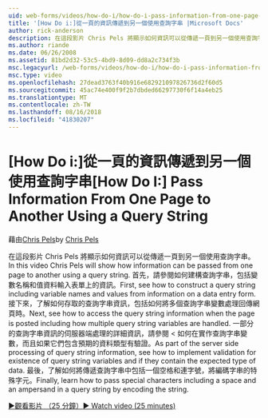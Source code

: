 ```yaml
---
uid: web-forms/videos/how-do-i/how-do-i-pass-information-from-one-page-to-another-using-a-query-string
title: '[How Do i:]從一頁的資訊傳遞到另一個使用查詢字串 |Microsoft Docs'
author: rick-anderson
description: 在這段影片 Chris Pels 將顯示如何資訊可以從傳遞一頁到另一個使用查詢字串。 首先，請參閱如何建構中的查詢字串...
ms.author: riande
ms.date: 06/26/2008
ms.assetid: 81bd2d32-53c5-4bd9-8d09-dd8a2c734f3b
msc.legacyurl: /web-forms/videos/how-do-i/how-do-i-pass-information-from-one-page-to-another-using-a-query-string
msc.type: video
ms.openlocfilehash: 27dead3763f40b916e682921097826736d2f60d5
ms.sourcegitcommit: 45ac74e400f9f2b7dbded66297730f6f14a4eb25
ms.translationtype: MT
ms.contentlocale: zh-TW
ms.lasthandoff: 08/16/2018
ms.locfileid: "41830207"
---
```

<a name="how-do-i-pass-information-from-one-page-to-another-using-a-query-string"></a><span data-ttu-id="9bbde-104">[How Do i:]從一頁的資訊傳遞到另一個使用查詢字串</span><span class="sxs-lookup"><span data-stu-id="9bbde-104">[How Do I:] Pass Information From One Page to Another Using a Query String</span></span>
====================
<span data-ttu-id="9bbde-105">藉由[Chris Pels](https://twitter.com/chrispels)</span><span class="sxs-lookup"><span data-stu-id="9bbde-105">by [Chris Pels](https://twitter.com/chrispels)</span></span>

<span data-ttu-id="9bbde-106">在這段影片 Chris Pels 將顯示如何資訊可以從傳遞一頁到另一個使用查詢字串。</span><span class="sxs-lookup"><span data-stu-id="9bbde-106">In this video Chris Pels will show how information can be passed from one page to another using a query string.</span></span> <span data-ttu-id="9bbde-107">首先，請參閱如何建構查詢字串，包括變數名稱和值資料輸入表單上的資訊。</span><span class="sxs-lookup"><span data-stu-id="9bbde-107">First, see how to construct a query string including variable names and values from information on a data entry form.</span></span> <span data-ttu-id="9bbde-108">接下來，了解如何存取的查詢字串資訊，包括如何將多個查詢字串變數處理回傳網頁時。</span><span class="sxs-lookup"><span data-stu-id="9bbde-108">Next, see how to access the query string information when the page is posted including how multiple query string variables are handled.</span></span> <span data-ttu-id="9bbde-109">一部分的查詢字串資訊的伺服器端處理的詳細資訊，請參閱 < 如何在實作查詢字串變數，而且如果它們包含預期的資料類型有驗證。</span><span class="sxs-lookup"><span data-stu-id="9bbde-109">As part of the server side processing of query string information, see how to implement validation for existence of query string variables and if they contain the expected type of data.</span></span> <span data-ttu-id="9bbde-110">最後，了解如何將傳遞查詢字串中包括一個空格和連字號，將編碼字串的特殊字元。</span><span class="sxs-lookup"><span data-stu-id="9bbde-110">Finally, learn how to pass special characters including a space and an ampersand in a query string by encoding the string.</span></span>

[<span data-ttu-id="9bbde-111">&#9654;觀看影片 （25 分鐘）</span><span class="sxs-lookup"><span data-stu-id="9bbde-111">&#9654; Watch video (25 minutes)</span></span>](https://channel9.msdn.com/Blogs/ASP-NET-Site-Videos/how-do-i-pass-information-from-one-page-to-another-using-a-query-string)
